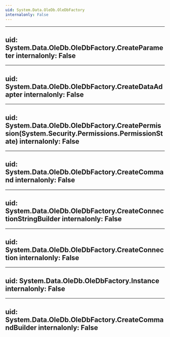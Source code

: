 ```yaml
---
uid: System.Data.OleDb.OleDbFactory
internalonly: False
---
```


---
uid: System.Data.OleDb.OleDbFactory.CreateParameter
internalonly: False
---

---
uid: System.Data.OleDb.OleDbFactory.CreateDataAdapter
internalonly: False
---

---
uid: System.Data.OleDb.OleDbFactory.CreatePermission(System.Security.Permissions.PermissionState)
internalonly: False
---

---
uid: System.Data.OleDb.OleDbFactory.CreateCommand
internalonly: False
---

---
uid: System.Data.OleDb.OleDbFactory.CreateConnectionStringBuilder
internalonly: False
---

---
uid: System.Data.OleDb.OleDbFactory.CreateConnection
internalonly: False
---

---
uid: System.Data.OleDb.OleDbFactory.Instance
internalonly: False
---

---
uid: System.Data.OleDb.OleDbFactory.CreateCommandBuilder
internalonly: False
---
